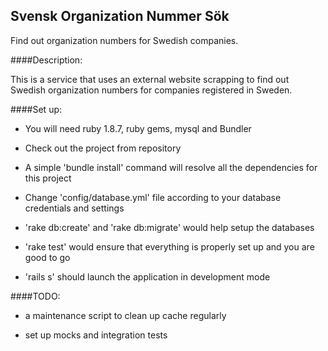Svensk Organization Nummer Sök
------------------------------


Find out organization numbers for Swedish companies. 



####Description:


This is a service that uses an external website scrapping to find out Swedish organization numbers for companies registered in Sweden.
 




####Set up:


- You will need ruby 1.8.7, ruby gems, mysql and Bundler

- Check out the project from repository

- A simple 'bundle install' command will resolve all the dependencies for this project

- Change 'config/database.yml' file according to your database credentials and settings

- 'rake db:create' and 'rake db:migrate' would help setup the databases

- 'rake test' would ensure that everything is properly set up and you are good to go

- 'rails s' should launch the application in development mode





####TODO:

- a maintenance script to clean up cache regularly	

- set up mocks and integration tests
